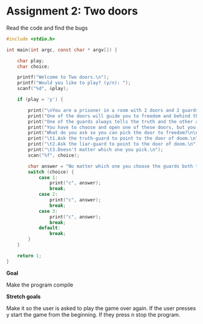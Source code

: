 # Assignment 2: Two doors

Read the code and find the bugs

```c
#include <stdio.h>

int main(int argc, const char * argv[]) {

    char play;
    char choice;

    printf("Welcome to Two doors.\n");
    printf("Would you like to play? (y/n): ");
    scanf("%d", &play);

    if (play = 'y') {

        print("\nYou are a prisoner in a room with 2 doors and 2 guards.\n");
        print("One of the doors will guide you to freedom and behind the other is a hangman --you don't know which is which.\n");
        print("One of the guards always tells the truth and the other always lies. You don't know which one is the truth-teller or the liar either.\n");
        print("You have to choose and open one of these doors, but you can only ask a single question to one of the guards.\n");
        print("What do you ask so you can pick the door to freedom?\n\n");
        print("\t1.Ask the truth-guard to point to the door of doom.\n");
        print("\t2.Ask the liar-guard to point to the door of doom.\n");
        print("\t3.Doesn't matter which one you pick.\n");
        scan("%f", choice);

        char answer = "No matter which one you choose the guards both tell you which door leads to death, and therefore you can pick the other door.\n";
        switch (choice) {
            case 1:
                print("c", answer);
                break;
            case 2:
                print("c", answer);
                break;
            case 3:
                print("c", answer);
                break;
            default:
                break;
        }
    }

    return 1;
}
```

**Goal**

Make the program compile

**Stretch goals**

Make it so the user is asked to play the game over again. If the user presses y start the game from the beginning. If they press n stop the program.
